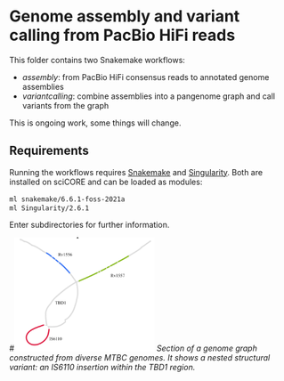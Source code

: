 # Genome assembly and variant calling from PacBio HiFi reads

This folder contains two Snakemake workflows:
  - *assembly*: from PacBio HiFi consensus reads to annotated genome assemblies
  - *variantcalling*: combine assemblies into a pangenome graph and call variants from the graph

This is ongoing work, some things will change.

## Requirements
Running the workflows requires [Snakemake](https://snakemake.readthedocs.io) and [Singularity](https://docs.sylabs.io/guides/latest/user-guide/). Both are installed on sciCORE and can be loaded as modules: 

```
ml snakemake/6.6.1-foss-2021a 
ml Singularity/2.6.1
```

Enter subdirectories for further information.

#<img src="fig.png"  width="50%" height="50%">
*Section of a genome graph constructed from diverse MTBC genomes. It shows a nested structural variant: an IS6110 insertion within the TBD1 region.*

